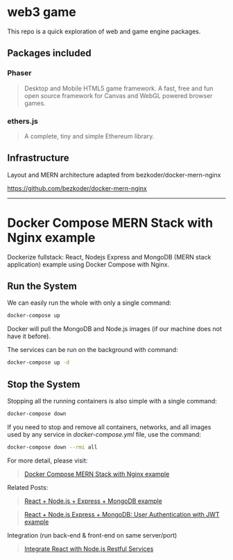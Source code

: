 # web3 game

This repo is a quick exploration of web and game engine packages.

## Packages included

### Phaser

> Desktop and Mobile HTML5 game framework. A fast, free and fun open source framework for Canvas and WebGL powered browser games.

### ethers.js

> A complete, tiny and simple Ethereum library.

## Infrastructure

Layout and MERN architecture adapted from bezkoder/docker-mern-nginx

https://github.com/bezkoder/docker-mern-nginx

---

# Docker Compose MERN Stack with Nginx example

Dockerize fullstack: React, Nodejs Express and MongoDB (MERN stack application) example using Docker Compose with Nginx.

## Run the System
We can easily run the whole with only a single command:
```bash
docker-compose up
```

Docker will pull the MongoDB and Node.js images (if our machine does not have it before).

The services can be run on the background with command:
```bash
docker-compose up -d
```

## Stop the System
Stopping all the running containers is also simple with a single command:
```bash
docker-compose down
```

If you need to stop and remove all containers, networks, and all images used by any service in <em>docker-compose.yml</em> file, use the command:
```bash
docker-compose down --rmi all
```

For more detail, please visit:
> [Docker Compose MERN Stack with Nginx example](https://www.bezkoder.com/docker-mern/)

Related Posts:
> [React + Node.js + Express + MongoDB example](https://bezkoder.com/react-node-express-mongodb-mern-stack/)

> [React + Node.js Express + MongoDB: User Authentication with JWT example](https://www.bezkoder.com/react-node-mongodb-auth/)

Integration (run back-end & front-end on same server/port)
> [Integrate React with Node.js Restful Services](https://bezkoder.com/integrate-react-express-same-server-port/)